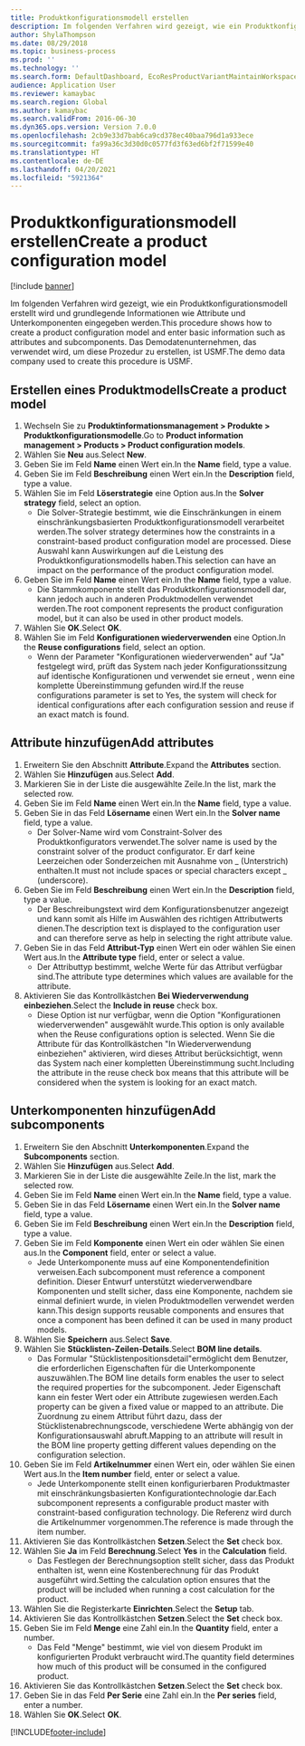 ```yaml
---
title: Produktkonfigurationsmodell erstellen
description: Im folgenden Verfahren wird gezeigt, wie ein Produktkonfigurationsmodell erstellt wird und grundlegende Informationen wie Attribute und Unterkomponenten eingegeben werden.
author: ShylaThompson
ms.date: 08/29/2018
ms.topic: business-process
ms.prod: ''
ms.technology: ''
ms.search.form: DefaultDashboard, EcoResProductVariantMaintainWorkspace, PCProductConfigurationModelListPage, PCCreateProductConfigurationModel, PCProductConfigurationModelDetails, PCBOMLineDetails
audience: Application User
ms.reviewer: kamaybac
ms.search.region: Global
ms.author: kamaybac
ms.search.validFrom: 2016-06-30
ms.dyn365.ops.version: Version 7.0.0
ms.openlocfilehash: 2cb9e33d7bab6ca9cd378ec40baa796d1a933ece
ms.sourcegitcommit: fa99a36c3d30d0c0577fd3f63ed6bf2f71599e40
ms.translationtype: HT
ms.contentlocale: de-DE
ms.lasthandoff: 04/20/2021
ms.locfileid: "5921364"
---
```

# <a name="create-a-product-configuration-model"></a><span data-ttu-id="53011-103">Produktkonfigurationsmodell erstellen</span><span class="sxs-lookup"><span data-stu-id="53011-103">Create a product configuration model</span></span>

[!include [banner](../../includes/banner.md)]

<span data-ttu-id="53011-104">Im folgenden Verfahren wird gezeigt, wie ein Produktkonfigurationsmodell erstellt wird und grundlegende Informationen wie Attribute und Unterkomponenten eingegeben werden.</span><span class="sxs-lookup"><span data-stu-id="53011-104">This procedure shows how to create a product configuration model and enter basic information such as attributes and subcomponents.</span></span> <span data-ttu-id="53011-105">Das Demodatenunternehmen, das verwendet wird, um diese Prozedur zu erstellen, ist USMF.</span><span class="sxs-lookup"><span data-stu-id="53011-105">The demo data company used to create this procedure is USMF.</span></span>


## <a name="create-a-product-model"></a><span data-ttu-id="53011-106">Erstellen eines Produktmodells</span><span class="sxs-lookup"><span data-stu-id="53011-106">Create a product model</span></span>

1. <span data-ttu-id="53011-107">Wechseln Sie zu **Produktinformationsmanagement \> Produkte \> Produktkonfigurationsmodelle**.</span><span class="sxs-lookup"><span data-stu-id="53011-107">Go to **Product information management \> Products \> Product configuration models**.</span></span>
1. <span data-ttu-id="53011-108">Wählen Sie **Neu** aus.</span><span class="sxs-lookup"><span data-stu-id="53011-108">Select **New**.</span></span>
1. <span data-ttu-id="53011-109">Geben Sie im Feld **Name** einen Wert ein.</span><span class="sxs-lookup"><span data-stu-id="53011-109">In the **Name** field, type a value.</span></span>
1. <span data-ttu-id="53011-110">Geben Sie im Feld **Beschreibung** einen Wert ein.</span><span class="sxs-lookup"><span data-stu-id="53011-110">In the **Description** field, type a value.</span></span>
1. <span data-ttu-id="53011-111">Wählen Sie im Feld **Löserstrategie** eine Option aus.</span><span class="sxs-lookup"><span data-stu-id="53011-111">In the **Solver strategy** field, select an option.</span></span>
    * <span data-ttu-id="53011-112">Die Solver-Strategie bestimmt, wie die Einschränkungen in einem einschränkungsbasierten Produktkonfigurationsmodell verarbeitet werden.</span><span class="sxs-lookup"><span data-stu-id="53011-112">The solver strategy determines how the constraints in a constraint-based product configuration model are processed.</span></span> <span data-ttu-id="53011-113">Diese Auswahl kann Auswirkungen auf die Leistung des Produktkonfigurationsmodells haben.</span><span class="sxs-lookup"><span data-stu-id="53011-113">This selection can have an impact on the performance of the product configuration model.</span></span>  
1. <span data-ttu-id="53011-114">Geben Sie im Feld **Name** einen Wert ein.</span><span class="sxs-lookup"><span data-stu-id="53011-114">In the **Name** field, type a value.</span></span>
    * <span data-ttu-id="53011-115">Die Stammkomponente stellt das Produktkonfigurationsmodell dar, kann jedoch auch in anderen Produktmodellen verwendet werden.</span><span class="sxs-lookup"><span data-stu-id="53011-115">The root component represents the product configuration model, but it can also be used in other product models.</span></span>  
1. <span data-ttu-id="53011-116">Wählen Sie **OK**.</span><span class="sxs-lookup"><span data-stu-id="53011-116">Select **OK**.</span></span>
1. <span data-ttu-id="53011-117">Wählen Sie im Feld **Konfigurationen wiederverwenden** eine Option.</span><span class="sxs-lookup"><span data-stu-id="53011-117">In the **Reuse configurations** field, select an option.</span></span>
    * <span data-ttu-id="53011-118">Wenn der Parameter "Konfigurationen wiederverwenden" auf "Ja" festgelegt wird, prüft das System nach jeder Konfigurationssitzung auf identische Konfigurationen und verwendet sie erneut , wenn eine komplette Übereinstimmung gefunden wird.</span><span class="sxs-lookup"><span data-stu-id="53011-118">If the reuse configurations parameter is set to Yes, the system will check for identical configurations after each configuration session and reuse if an exact match is found.</span></span>  

## <a name="add-attributes"></a><span data-ttu-id="53011-119">Attribute hinzufügen</span><span class="sxs-lookup"><span data-stu-id="53011-119">Add attributes</span></span>

1. <span data-ttu-id="53011-120">Erweitern Sie den Abschnitt **Attribute**.</span><span class="sxs-lookup"><span data-stu-id="53011-120">Expand the **Attributes** section.</span></span>
2. <span data-ttu-id="53011-121">Wählen Sie **Hinzufügen** aus.</span><span class="sxs-lookup"><span data-stu-id="53011-121">Select **Add**.</span></span>
3. <span data-ttu-id="53011-122">Markieren Sie in der Liste die ausgewählte Zeile.</span><span class="sxs-lookup"><span data-stu-id="53011-122">In the list, mark the selected row.</span></span>
4. <span data-ttu-id="53011-123">Geben Sie im Feld **Name** einen Wert ein.</span><span class="sxs-lookup"><span data-stu-id="53011-123">In the **Name** field, type a value.</span></span>
5. <span data-ttu-id="53011-124">Geben Sie in das Feld **Lösername** einen Wert ein.</span><span class="sxs-lookup"><span data-stu-id="53011-124">In the **Solver name** field, type a value.</span></span>
    * <span data-ttu-id="53011-125">Der Solver-Name wird vom Constraint-Solver des Produktkonfigurators verwendet.</span><span class="sxs-lookup"><span data-stu-id="53011-125">The solver name is used by the constraint solver of the product configurator.</span></span> <span data-ttu-id="53011-126">Er darf keine Leerzeichen oder Sonderzeichen mit Ausnahme von _ (Unterstrich) enthalten.</span><span class="sxs-lookup"><span data-stu-id="53011-126">It must not include spaces or special characters except _ (underscore).</span></span>  
6. <span data-ttu-id="53011-127">Geben Sie im Feld **Beschreibung** einen Wert ein.</span><span class="sxs-lookup"><span data-stu-id="53011-127">In the **Description** field, type a value.</span></span>
    * <span data-ttu-id="53011-128">Der Beschreibungstext wird dem Konfigurationsbenutzer angezeigt und kann somit als Hilfe im Auswählen des richtigen Attributwerts dienen.</span><span class="sxs-lookup"><span data-stu-id="53011-128">The description text is displayed to the configuration user and can therefore serve as help in selecting the right attribute value.</span></span>  
7. <span data-ttu-id="53011-129">Geben Sie in das Feld **Attribut-Typ** einen Wert ein oder wählen Sie einen Wert aus.</span><span class="sxs-lookup"><span data-stu-id="53011-129">In the **Attribute type** field, enter or select a value.</span></span>
    * <span data-ttu-id="53011-130">Der Attributtyp bestimmt, welche Werte für das Attribut verfügbar sind.</span><span class="sxs-lookup"><span data-stu-id="53011-130">The attribute type determines which values are available for the attribute.</span></span>  
8. <span data-ttu-id="53011-131">Aktivieren Sie das Kontrollkästchen **Bei Wiederverwendung einbeziehen**.</span><span class="sxs-lookup"><span data-stu-id="53011-131">Select the **Include in reuse** check box.</span></span>
    * <span data-ttu-id="53011-132">Diese Option ist nur verfügbar, wenn die Option "Konfigurationen wiederverwenden" ausgewählt wurde.</span><span class="sxs-lookup"><span data-stu-id="53011-132">This option is only available when the Reuse configurations option is selected.</span></span> <span data-ttu-id="53011-133">Wenn Sie die Attribute für das Kontrollkästchen "In Wiederverwendung einbeziehen" aktivieren, wird dieses Attribut berücksichtigt, wenn das System nach einer kompletten Übereinstimmung sucht.</span><span class="sxs-lookup"><span data-stu-id="53011-133">Including the attribute in the reuse check box means that this attribute will be considered when the system is looking for an exact match.</span></span>  

## <a name="add-subcomponents"></a><span data-ttu-id="53011-134">Unterkomponenten hinzufügen</span><span class="sxs-lookup"><span data-stu-id="53011-134">Add subcomponents</span></span>

1. <span data-ttu-id="53011-135">Erweitern Sie den Abschnitt **Unterkomponenten**.</span><span class="sxs-lookup"><span data-stu-id="53011-135">Expand the **Subcomponents** section.</span></span>
2. <span data-ttu-id="53011-136">Wählen Sie **Hinzufügen** aus.</span><span class="sxs-lookup"><span data-stu-id="53011-136">Select **Add**.</span></span>
3. <span data-ttu-id="53011-137">Markieren Sie in der Liste die ausgewählte Zeile.</span><span class="sxs-lookup"><span data-stu-id="53011-137">In the list, mark the selected row.</span></span>
4. <span data-ttu-id="53011-138">Geben Sie im Feld **Name** einen Wert ein.</span><span class="sxs-lookup"><span data-stu-id="53011-138">In the **Name** field, type a value.</span></span>
5. <span data-ttu-id="53011-139">Geben Sie in das Feld **Lösername** einen Wert ein.</span><span class="sxs-lookup"><span data-stu-id="53011-139">In the **Solver name** field, type a value.</span></span>
6. <span data-ttu-id="53011-140">Geben Sie im Feld **Beschreibung** einen Wert ein.</span><span class="sxs-lookup"><span data-stu-id="53011-140">In the **Description** field, type a value.</span></span>
7. <span data-ttu-id="53011-141">Geben Sie im Feld **Komponente** einen Wert ein oder wählen Sie einen aus.</span><span class="sxs-lookup"><span data-stu-id="53011-141">In the **Component** field, enter or select a value.</span></span>
    * <span data-ttu-id="53011-142">Jede Unterkomponente muss auf eine Komponentendefinition verweisen.</span><span class="sxs-lookup"><span data-stu-id="53011-142">Each subcomponent must reference a component definition.</span></span> <span data-ttu-id="53011-143">Dieser Entwurf unterstützt wiederverwendbare Komponenten und stellt sicher, dass eine Komponente, nachdem sie einmal definiert wurde, in vielen Produktmodellen verwendet werden kann.</span><span class="sxs-lookup"><span data-stu-id="53011-143">This design supports reusable components and ensures that once a component has been defined it can be used in many product models.</span></span>  
8. <span data-ttu-id="53011-144">Wählen Sie **Speichern** aus.</span><span class="sxs-lookup"><span data-stu-id="53011-144">Select **Save**.</span></span>
9. <span data-ttu-id="53011-145">Wählen Sie **Stücklisten-Zeilen-Details**.</span><span class="sxs-lookup"><span data-stu-id="53011-145">Select **BOM line details**.</span></span>
    * <span data-ttu-id="53011-146">Das Formular "Stücklistenpositionsdetail"ermöglicht dem Benutzer, die erforderlichen Eigenschaften für die Unterkomponente auszuwählen.</span><span class="sxs-lookup"><span data-stu-id="53011-146">The BOM line details form enables the user to select the required properties for the subcomponent.</span></span> <span data-ttu-id="53011-147">Jeder Eigenschaft kann ein fester Wert oder ein Attribute zugewiesen werden.</span><span class="sxs-lookup"><span data-stu-id="53011-147">Each property can be given a fixed value or mapped to an attribute.</span></span> <span data-ttu-id="53011-148">Die Zuordnung zu einem Attribut führt dazu, dass der Stücklistenabrechnungscode, verschiedene Werte abhängig von der Konfigurationsauswahl abruft.</span><span class="sxs-lookup"><span data-stu-id="53011-148">Mapping to an attribute will result in the BOM line property getting different values depending on the configuration selection.</span></span>  
10. <span data-ttu-id="53011-149">Geben Sie im Feld **Artikelnummer** einen Wert ein, oder wählen Sie einen Wert aus.</span><span class="sxs-lookup"><span data-stu-id="53011-149">In the **Item number** field, enter or select a value.</span></span>
    * <span data-ttu-id="53011-150">Jede Unterkomponente stellt einen konfigurierbaren Produktmaster mit einschränkungsbasierten Konfigurationtechnologie dar.</span><span class="sxs-lookup"><span data-stu-id="53011-150">Each subcomponent represents a configurable product master with constraint-based configuration technology.</span></span> <span data-ttu-id="53011-151">Die Referenz wird durch die Artikelnummer vorgenommen.</span><span class="sxs-lookup"><span data-stu-id="53011-151">The reference is made through the item number.</span></span>  
11. <span data-ttu-id="53011-152">Aktivieren Sie das Kontrollkästchen **Setzen**.</span><span class="sxs-lookup"><span data-stu-id="53011-152">Select the **Set** check box.</span></span>
12. <span data-ttu-id="53011-153">Wählen Sie **Ja** im Feld **Berechnung**.</span><span class="sxs-lookup"><span data-stu-id="53011-153">Select **Yes** in the **Calculation** field.</span></span>
    * <span data-ttu-id="53011-154">Das Festlegen der Berechnungsoption stellt sicher, dass das Produkt enthalten ist, wenn eine Kostenberechnung für das Produkt ausgeführt wird.</span><span class="sxs-lookup"><span data-stu-id="53011-154">Setting the calculation option ensures that the product will be included when running a cost calculation for the product.</span></span>  
13. <span data-ttu-id="53011-155">Wählen Sie die Registerkarte **Einrichten**.</span><span class="sxs-lookup"><span data-stu-id="53011-155">Select the **Setup** tab.</span></span>
14. <span data-ttu-id="53011-156">Aktivieren Sie das Kontrollkästchen **Setzen**.</span><span class="sxs-lookup"><span data-stu-id="53011-156">Select the **Set** check box.</span></span>
15. <span data-ttu-id="53011-157">Geben Sie im Feld **Menge** eine Zahl ein.</span><span class="sxs-lookup"><span data-stu-id="53011-157">In the **Quantity** field, enter a number.</span></span>
    * <span data-ttu-id="53011-158">Das Feld "Menge" bestimmt, wie viel von diesem Produkt im konfigurierten Produkt verbraucht wird.</span><span class="sxs-lookup"><span data-stu-id="53011-158">The quantity field determines how much of this product will be consumed in the configured product.</span></span>  
16. <span data-ttu-id="53011-159">Aktivieren Sie das Kontrollkästchen **Setzen**.</span><span class="sxs-lookup"><span data-stu-id="53011-159">Select the **Set** check box.</span></span>
17. <span data-ttu-id="53011-160">Geben Sie in das Feld **Per Serie** eine Zahl ein.</span><span class="sxs-lookup"><span data-stu-id="53011-160">In the **Per series** field, enter a number.</span></span>
18. <span data-ttu-id="53011-161">Wählen Sie **OK**.</span><span class="sxs-lookup"><span data-stu-id="53011-161">Select **OK**.</span></span>



[!INCLUDE[footer-include](../../../includes/footer-banner.md)]